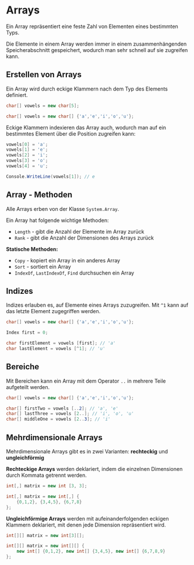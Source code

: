 # Arrays

Ein Array repräsentiert eine feste Zahl von Elementen eines bestimmten Typs.

Die Elemente in einem Array werden immer in einem zusammenhängenden Speicherabschnitt gespeichert, wodurch man sehr schnell auf sie zugreifen kann.


## Erstellen von Arrays

Ein Array wird durch eckige Klammern nach dem Typ des Elements definiert.

```csharp
char[] vowels = new char[5];

char[] vowels = new char[] {'a','e','i','o','u'};
```


Eckige Klammern indexieren das Array auch, wodurch man auf ein bestimmtes Element über die Position zugreifen kann:

```csharp
vowels[0] = 'a'; 
vowels[1] = 'e'; 
vowels[2] = 'i'; 
vowels[3] = 'o'; 
vowels[4] = 'u';

Console.WriteLine(vowels[1]); // e
```


## Array - Methoden

Alle Arrays erben von der Klasse `System.Array`.

Ein Array hat folgende wichtige Methoden:
* `Length` - gibt die Anzahl der Elemente im Array zurück
* `Rank` - gibt die Anzahl der Dimensionen des Arrays zurück


**Statische Methoden:**
* `Copy` - kopiert ein Array in ein anderes Array
* `Sort` - sortiert ein Array
* `IndexOf`, `LastIndexOf`, `Find` durchsuchen ein Array


## Indizes

Indizes erlauben es, auf Elemente eines Arrays zuzugreifen. Mit `^1` kann auf das letzte Element zugegriffen werden.

```csharp
char[] vowels = new char[] {'a','e','i','o','u'};

Index first = 0;

char firstElement = vowels [first]; // 'a'
char lastElement = vowels [^1]; // 'u'
```


## Bereiche

Mit Bereichen kann ein Array mit dem Operator `..` in mehrere Teile aufgeteilt werden.

```csharp
char[] vowels = new char[] {'a','e','i','o','u'};

char[] firstTwo = vowels [..2]; // 'a', 'e' 
char[] lastThree = vowels [2..]; // 'i', 'o', 'u' 
char[] middleOne = vowels [2..3]; // 'i'
```


## Mehrdimensionale Arrays

Mehrdimensionale Arrays gibt es in zwei Varianten: **rechteckig** und **ungleichförmig**


**Rechteckige Arrays** werden deklariert, indem die einzelnen Dimensionen durch Kommata getrennt werden.

```csharp
int[,] matrix = new int [3, 3];

int[,] matrix = new int[,] {
    {0,1,2}, {3,4,5}, {6,7,8}
};
```


**Ungleichförmige Arrays** werden mit aufeinanderfolgenden eckigen Klammern deklariert, mit denen jede Dimension repräsentiert wird.
```csharp
int[][] matrix = new int[3][];

int[][] matrix = new int[][] {
    new int[] {0,1,2}, new int[] {3,4,5}, new int[] {6,7,8,9}
};
```